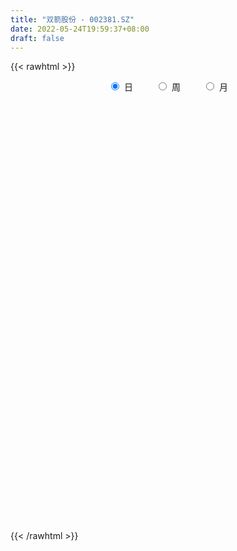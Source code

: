 ```yaml
---
title: "双箭股份 - 002381.SZ"
date: 2022-05-24T19:59:37+08:00
draft: false
---
```

{{< rawhtml >}}
    <div style="text-align: center">
        <label style="padding: 1rem;"><input style="margin-right: .5rem" type="radio" name="period" value="D" checked onclick="period_change(this)">日</label>
        <label style="padding: 1rem;"><input style="margin-right: .5rem" type="radio" name="period" value="W" onclick="period_change(this)">周</label>
        <label style="padding: 1rem;"><input style="margin-right: .5rem" type="radio" name="period" value="M" onclick="period_change(this)">月</label>
    </div>
    <div id="chart" style="height: 700px;"></div> 
    <script type="text/javascript">
        const D_v = [85373.82,71491.89,55556.12,35058.81,40162.1,39061.01,31625.55,28664.55,41844.28,44048.21,47473.0,43710.07,89266.21,67575.19,27615.99,34279.99,44267.42,20971.68,23414.0,23019.6,31886.05,42459.2,37708.34,27559.34,20913.07,22772.0,25005.56,31308.58,20727.5,24335.0,24315.0,22249.0,16603.0,16391.0,69644.15,20574.42,25969.16,22188.19,22339.64,23907.19,31628.44,60756.21,52707.0,32368.0,35996.0,53349.68,43835.69,27530.0,30982.0,32385.72,34668.95,50569.0,28827.81,39474.58,21720.0,22289.42,23623.82,19681.66,14777.14,25647.5,20907.03,27427.16,18754.03,19643.03,40893.58,31068.0,30508.08,31251.28,24204.39,17619.88,23666.62,22079.1,26035.41,24836.0,52180.15,70776.5,192412.45,66660.61,44478.98,49979.45,47181.0,53121.36,42991.88,54453.42,36231.98,37118.5,51754.52,33190.0,33519.12,43964.0,39091.25,24942.3,27780.0,31035.0,42752.12,20693.31,19513.0,11973.0,20388.0,13105.01,17346.55,8386.0,7991.0,12807.5,13593.5,11695.0,9070.0,11400.0,14550.5,12547.0,6761.0,15416.0,24755.0,7275.0,12599.0,14818.0,9667.5,10869.0,14893.5,19396.25,14781.0,14790.0,15346.0,13891.0,17753.01,16476.15,80534.56,47894.62,26141.85,26866.0,24693.5,14935.25,33267.0,24372.29,17485.75,22489.46,29830.77,18541.0,16529.01,25299.0,16063.0,19022.04,32023.0,26707.0,29937.07,19569.0,26992.0,36502.01,54436.08,57661.02,26424.08,21890.51,35706.02,24751.0,15713.29,17907.0,24871.57,18311.0,29355.15,43228.07,30866.0,18357.0,35298.95,19924.57,31931.98,61602.7,27231.0,65688.06,34304.38,25109.39,21412.0,17294.0,15906.0,12968.0,25305.0,17399.0,20577.0,18275.0,20352.5,20480.0,96484.07,100921.78,62647.0,28898.0,14920.22,17492.0,58814.66,59354.0,126196.82,137309.85,293644.88,422704.11,204244.03,130777.47,129149.0,135785.48,164443.52,108098.51,90750.22,99368.73,111738.05,70888.0,61344.0,52842.0,62870.05,45983.37,50108.0,32957.1,31007.0,33997.95,31442.19,33491.0,19090.5,38746.08,27480.5,19147.0,18356.0,22064.0,31307.02,33630.0,19369.5,27013.0,25184.05,18416.0,13891.65,24867.0,14570.5,14454.0,19737.0,39133.0,33380.0,43006.88,35956.2,24474.19,31601.2,42281.0,34996.62,19140.16,21225.05,21804.05,29674.0,19324.0,15733.0,24436.0,16843.0,21239.03,22464.0,30743.0,22405.0,32517.0]
const D_histogram = [0.0,-0.0019145299,-0.0119442667,-0.0182111628,-0.0243022619,-0.0330993628,-0.0366741681,-0.0354284013,-0.0273166902,-0.0152645073,-0.0115503435,-0.0145070191,0.0021557465,0.0034337757,0.0007377173,-0.0017568652,-0.0071812753,-0.0090359074,-0.009173431,-0.0075684101,-0.0055762607,-0.0040713657,-0.0093232483,-0.0191517628,-0.0261845308,-0.0303984532,-0.0280881563,-0.0134493999,-0.0058600239,-0.0049880842,0.0024881597,0.0092390289,0.0106930616,0.0100028986,0.0041531162,0.0023865169,0.0000754632,-0.0005413368,0.0018518859,-0.0003797113,0.0016277364,0.0170321946,0.0253092297,0.0330945899,0.0317919307,0.0394669671,0.0465331681,0.0469976926,0.0400020627,0.0375405752,0.0226482335,-0.0005828186,-0.0182486249,-0.0352876397,-0.0426638564,-0.0434997054,-0.0356259811,-0.0270920561,-0.019168121,-0.0183799799,-0.0118530139,0.0011466805,0.0104993338,0.0138609975,0.0279378717,0.0338893371,0.0375496106,0.0254564626,0.0193815369,0.0103330565,-0.0007665818,-0.0010810581,-0.0016365975,0.0008805051,0.0109331123,0.026433288,-0.0155135014,-0.0420930561,-0.0556369132,-0.0569825651,-0.0517585556,-0.0374672794,-0.0207092995,-0.0006838113,0.0133215342,0.0151309053,0.0244829787,0.0220622031,0.0155299337,0.0054513429,-0.0056959251,-0.0092575593,-0.0097713884,-0.0159838253,-0.0356167688,-0.0453202875,-0.055846386,-0.0547218016,-0.0430381421,-0.0335469393,-0.0284037167,-0.0223615425,-0.0141071671,-0.0055049585,-0.0015903663,0.0023754173,0.0036072732,0.0043291118,0.009150811,0.0105250157,0.0134714307,0.007645467,0.0087344836,0.0057843837,0.0055495225,-0.0019182895,-0.0013983715,0.0066567397,0.0138919166,0.0253076452,0.0342203136,0.0397425472,0.044674186,0.049513482,0.053928364,0.0558083526,0.0750190677,0.0688145903,0.0679085981,0.0676636036,0.061309767,0.0532348979,0.0507650502,0.0422494413,0.0322091038,0.0312386653,0.0327418536,0.0260693885,0.0171156532,0.0065242449,-0.0058296295,-0.0135218729,-0.0076474109,-0.0024945927,0.0006651262,-0.0007824276,-0.0018491811,-0.0013407675,0.0058749242,0.0035012498,0.002891718,0.0034132785,0.0058850184,-0.0039656023,-0.0082506829,-0.0107184847,-0.0087025724,-0.0077912572,-0.0018587072,0.0088288277,0.0078764281,0.0060420838,-0.0026444245,-0.0055916986,-0.0022217797,-0.0091038455,-0.0137338417,-0.0179546232,-0.0197422045,-0.0249714116,-0.0275594882,-0.0327609068,-0.044358395,-0.0477685749,-0.0751155925,-0.0782085551,-0.079160864,-0.0727975176,-0.0524438675,-0.0280978677,0.0051963624,0.0283021017,0.0124754899,-0.0052539367,-0.0117474506,-0.01019316,0.0078342719,0.0218221566,0.0465350122,0.0344488622,0.0751577119,0.0975125185,0.0935675305,0.0775991206,0.0643275388,0.0564862625,0.0523309055,0.0320772469,0.0116565773,-0.0282465065,-0.0826718614,-0.1125255229,-0.1219657931,-0.1382601383,-0.1621484221,-0.1598184817,-0.1427278769,-0.1156798324,-0.0912030228,-0.067498528,-0.0523868343,-0.0458864282,-0.0360851148,-0.031028179,-0.0272247706,-0.0154099061,-0.0042632618,0.0052517699,0.0221678477,0.0242783415,0.0271538376,0.0251907819,0.0304513334,0.030321681,0.0344093602,0.0306368462,0.0284474155,0.0285765202,0.0249815253,0.0000385555,-0.0210230317,-0.0665796166,-0.1006985794,-0.1026562184,-0.1058171715,-0.0876274517,-0.064467478,-0.0456411613,-0.0182886221,0.0021668036,0.0159456531,0.0279719837,0.0394820287,0.0499751129,0.0540614044,0.0569854986,0.0588979826,0.0624946195,0.0693685779,0.0618238327]
const D_fast = [0.0,-0.0023931624,-0.0154089658,-0.0262286527,-0.0383953173,-0.0554672589,-0.0682106061,-0.0758219397,-0.0745394012,-0.066303345,-0.0654767672,-0.0720601975,-0.0548584953,-0.0527220221,-0.0552336512,-0.05816745,-0.065387179,-0.0695007879,-0.0719316692,-0.0722187509,-0.0716206667,-0.0711336131,-0.0787163077,-0.0933327629,-0.1069116636,-0.1187251993,-0.1234369415,-0.1121605351,-0.106036165,-0.1064112464,-0.0983129626,-0.0892523361,-0.0851250381,-0.0833144765,-0.0881259797,-0.0892959498,-0.0915881377,-0.092340272,-0.0894840778,-0.0918106028,-0.089396221,-0.0697337141,-0.0551293716,-0.039070364,-0.0324250404,-0.0148832623,0.0038162307,0.0160301784,0.0190350642,0.0259587205,0.0167284372,-0.0066483196,-0.0288762821,-0.0547372068,-0.0727793876,-0.084490163,-0.0855229339,-0.083762023,-0.0806301182,-0.084436972,-0.0808732595,-0.0675868949,-0.0556094082,-0.0487824951,-0.0277211531,-0.0132973534,-0.0002496772,-0.0059787096,-0.0072082511,-0.0136734673,-0.0249647511,-0.0255494919,-0.0265141806,-0.0237769518,-0.0109910666,0.0111174312,-0.0347077336,-0.0718105523,-0.0992636377,-0.1148549309,-0.1225705602,-0.1176461039,-0.1060654489,-0.0862109135,-0.0688751845,-0.063283087,-0.0478102689,-0.0447154938,-0.0473652798,-0.0560810349,-0.0686522841,-0.0745283081,-0.0774849844,-0.0876933776,-0.1162305133,-0.1372641038,-0.1617517989,-0.1743076649,-0.1733835409,-0.1722790729,-0.1742367795,-0.1737849909,-0.1690574073,-0.1618314383,-0.1583144377,-0.1537547997,-0.1516211255,-0.149817009,-0.1427076071,-0.1387021485,-0.1323878758,-0.1363024727,-0.1330298353,-0.1345338392,-0.1333813198,-0.1413287042,-0.141158379,-0.1314390829,-0.1207309269,-0.102988287,-0.0855205402,-0.0700626698,-0.0539624844,-0.036744818,-0.018847845,-0.0030157682,0.0349497139,0.045948884,0.0620200413,0.0786909477,0.0876645529,0.0928984083,0.1031198231,0.1051665746,0.1031785129,0.1100177408,0.1197063924,0.1195512746,0.1148764526,0.1059161054,0.0921048236,0.081032112,0.0849947213,0.0895238913,0.0928498918,0.0912067311,0.0896776823,0.0898509041,0.0985353268,0.0970369648,0.0971503625,0.0985252426,0.1024682371,0.0916262158,0.0852784645,0.0801310415,0.0799713108,0.0789348116,0.0844026848,0.0972974267,0.0983141341,0.0979903107,0.0886426963,0.0842974976,0.0871119715,0.0779539443,0.0698904877,0.0611810504,0.054457918,0.0429858579,0.0335079094,0.0201162641,-0.0025708228,-0.0179231465,-0.0640490623,-0.0866941636,-0.1074366885,-0.1192727215,-0.1120300382,-0.0947085054,-0.0601151847,-0.0299339199,-0.0426416593,-0.06168457,-0.0711149466,-0.072108946,-0.0521229461,-0.0326795223,0.0036670863,0.0001931519,0.0596914295,0.1064243658,0.1258712604,0.1293026307,0.1321129335,0.1383932229,0.1473205923,0.1350862454,0.1175797201,0.0706150097,-0.0044783105,-0.0624633527,-0.1023950712,-0.153254451,-0.2176798403,-0.2553045203,-0.2738958848,-0.2757677984,-0.2740917445,-0.2672618817,-0.2652468966,-0.2702180975,-0.2694380629,-0.2721381718,-0.275140956,-0.2671785681,-0.2570977392,-0.2462697651,-0.2238117254,-0.2156316461,-0.2059676906,-0.2016330509,-0.188759666,-0.1813088981,-0.1686188788,-0.1647321814,-0.1598097582,-0.1525365235,-0.149886137,-0.174819468,-0.2011368131,-0.2633383022,-0.3226319098,-0.3502536035,-0.3798688494,-0.3835859926,-0.3765428883,-0.369126862,-0.3463464783,-0.3253493517,-0.3075840889,-0.2885647624,-0.2671842102,-0.2441973477,-0.2265957051,-0.2094252364,-0.1927882567,-0.1735679649,-0.149351862,-0.1414406491]
const D_slow = [0.0,-0.0004786325,-0.0034646992,-0.0080174899,-0.0140930553,-0.022367896,-0.0315364381,-0.0403935384,-0.0472227109,-0.0510388378,-0.0539264236,-0.0575531784,-0.0570142418,-0.0561557979,-0.0559713685,-0.0564105848,-0.0582059036,-0.0604648805,-0.0627582382,-0.0646503408,-0.066044406,-0.0670622474,-0.0693930595,-0.0741810001,-0.0807271328,-0.0883267461,-0.0953487852,-0.0987111352,-0.1001761412,-0.1014231622,-0.1008011223,-0.0984913651,-0.0958180997,-0.093317375,-0.092279096,-0.0916824667,-0.0916636009,-0.0917989351,-0.0913359637,-0.0914308915,-0.0910239574,-0.0867659087,-0.0804386013,-0.0721649538,-0.0642169712,-0.0543502294,-0.0427169374,-0.0309675142,-0.0209669985,-0.0115818547,-0.0059197963,-0.006065501,-0.0106276572,-0.0194495671,-0.0301155312,-0.0409904576,-0.0498969529,-0.0566699669,-0.0614619972,-0.0660569921,-0.0690202456,-0.0687335755,-0.066108742,-0.0626434926,-0.0556590247,-0.0471866905,-0.0377992878,-0.0314351722,-0.0265897879,-0.0240065238,-0.0241981693,-0.0244684338,-0.0248775832,-0.0246574569,-0.0219241788,-0.0153158568,-0.0191942322,-0.0297174962,-0.0436267245,-0.0578723658,-0.0708120047,-0.0801788245,-0.0853561494,-0.0855271022,-0.0821967187,-0.0784139924,-0.0722932477,-0.0667776969,-0.0628952135,-0.0615323778,-0.062956359,-0.0652707489,-0.067713596,-0.0717095523,-0.0806137445,-0.0919438164,-0.1059054129,-0.1195858633,-0.1303453988,-0.1387321336,-0.1458330628,-0.1514234484,-0.1549502402,-0.1563264798,-0.1567240714,-0.156130217,-0.1552283987,-0.1541461208,-0.151858418,-0.1492271641,-0.1458593065,-0.1439479397,-0.1417643188,-0.1403182229,-0.1389308423,-0.1394104147,-0.1397600075,-0.1380958226,-0.1346228435,-0.1282959322,-0.1197408538,-0.109805217,-0.0986366705,-0.0862583,-0.072776209,-0.0588241208,-0.0400693539,-0.0228657063,-0.0058885568,0.0110273441,0.0263547859,0.0396635103,0.0523547729,0.0629171332,0.0709694092,0.0787790755,0.0869645389,0.093481886,0.0977607993,0.0993918605,0.0979344532,0.0945539849,0.0926421322,0.092018484,0.0921847656,0.0919891587,0.0915268634,0.0911916715,0.0926604026,0.093535715,0.0942586445,0.0951119642,0.0965832187,0.0955918182,0.0935291474,0.0908495262,0.0886738831,0.0867260688,0.086261392,0.088468599,0.090437706,0.0919482269,0.0912871208,0.0898891962,0.0893337512,0.0870577898,0.0836243294,0.0791356736,0.0742001225,0.0679572696,0.0610673975,0.0528771708,0.0417875721,0.0298454284,0.0110665302,-0.0084856085,-0.0282758245,-0.0464752039,-0.0595861708,-0.0666106377,-0.0653115471,-0.0582360217,-0.0551171492,-0.0564306334,-0.059367496,-0.061915786,-0.059957218,-0.0545016789,-0.0428679259,-0.0342557103,-0.0154662823,0.0089118473,0.0323037299,0.0517035101,0.0677853947,0.0819069604,0.0949896868,0.1030089985,0.1059231428,0.0988615162,0.0781935508,0.0500621701,0.0195707218,-0.0149943127,-0.0555314182,-0.0954860387,-0.1311680079,-0.160087966,-0.1828887217,-0.1997633537,-0.2128600623,-0.2243316693,-0.233352948,-0.2411099928,-0.2479161854,-0.251768662,-0.2528344774,-0.2515215349,-0.245979573,-0.2399099876,-0.2331215282,-0.2268238328,-0.2192109994,-0.2116305791,-0.2030282391,-0.1953690275,-0.1882571737,-0.1811130436,-0.1748676623,-0.1748580234,-0.1801137814,-0.1967586855,-0.2219333304,-0.247597385,-0.2740516779,-0.2959585408,-0.3120754103,-0.3234857006,-0.3280578562,-0.3275161553,-0.323529742,-0.3165367461,-0.3066662389,-0.2941724607,-0.2806571096,-0.2664107349,-0.2516862393,-0.2360625844,-0.2187204399,-0.2032644817]
const D_data = [['2021-05-13', 8.8, 8.76, 8.71, 8.9],['2021-05-14', 8.76, 8.73, 8.65, 8.8],['2021-05-17', 8.7, 8.59, 8.56, 8.72],['2021-05-18', 8.56, 8.58, 8.54, 8.68],['2021-05-19', 8.59, 8.53, 8.52, 8.64],['2021-05-20', 8.54, 8.43, 8.38, 8.56],['2021-05-21', 8.46, 8.43, 8.4, 8.48],['2021-05-24', 8.41, 8.45, 8.39, 8.45],['2021-05-25', 8.42, 8.53, 8.42, 8.55],['2021-05-26', 8.54, 8.61, 8.48, 8.64],['2021-05-27', 8.62, 8.53, 8.52, 8.64],['2021-05-28', 8.53, 8.43, 8.42, 8.56],['2021-05-31', 8.43, 8.7, 8.38, 8.72],['2021-06-01', 8.68, 8.55, 8.5, 8.68],['2021-06-02', 8.55, 8.49, 8.48, 8.55],['2021-06-03', 8.51, 8.47, 8.45, 8.53],['2021-06-04', 8.46, 8.4, 8.35, 8.47],['2021-06-07', 8.4, 8.41, 8.35, 8.42],['2021-06-08', 8.42, 8.41, 8.38, 8.44],['2021-06-09', 8.43, 8.42, 8.36, 8.45],['2021-06-10', 8.41, 8.42, 8.36, 8.45],['2021-06-11', 8.41, 8.41, 8.4, 8.52],['2021-06-15', 8.38, 8.3, 8.25, 8.41],['2021-06-16', 8.3, 8.18, 8.16, 8.3],['2021-06-17', 8.18, 8.14, 8.12, 8.22],['2021-06-18', 8.13, 8.11, 8.07, 8.18],['2021-06-21', 8.11, 8.15, 8.06, 8.16],['2021-06-22', 8.17, 8.32, 8.14, 8.32],['2021-06-23', 8.33, 8.27, 8.22, 8.33],['2021-06-24', 8.27, 8.19, 8.18, 8.29],['2021-06-25', 8.19, 8.28, 8.16, 8.32],['2021-06-28', 8.26, 8.3, 8.23, 8.32],['2021-06-29', 8.31, 8.25, 8.24, 8.31],['2021-06-30', 8.28, 8.22, 8.18, 8.28],['2021-07-01', 8.22, 8.13, 8.08, 8.24],['2021-07-02', 8.11, 8.15, 8.08, 8.16],['2021-07-05', 8.15, 8.12, 8.1, 8.2],['2021-07-06', 8.1, 8.12, 8.08, 8.15],['2021-07-07', 8.12, 8.15, 8.09, 8.18],['2021-07-08', 8.16, 8.08, 8.07, 8.16],['2021-07-09', 8.11, 8.12, 8.06, 8.15],['2021-07-12', 8.14, 8.33, 8.14, 8.35],['2021-07-13', 8.34, 8.31, 8.23, 8.36],['2021-07-14', 8.33, 8.36, 8.29, 8.39],['2021-07-15', 8.35, 8.28, 8.2, 8.38],['2021-07-16', 8.28, 8.43, 8.26, 8.48],['2021-07-19', 8.4, 8.49, 8.32, 8.52],['2021-07-20', 8.4, 8.46, 8.38, 8.51],['2021-07-21', 8.43, 8.38, 8.38, 8.53],['2021-07-22', 8.38, 8.44, 8.32, 8.49],['2021-07-23', 8.41, 8.26, 8.25, 8.44],['2021-07-26', 8.26, 8.06, 8.03, 8.29],['2021-07-27', 8.07, 8.01, 8.0, 8.13],['2021-07-28', 7.95, 7.9, 7.78, 8.06],['2021-07-29', 7.93, 7.92, 7.89, 7.99],['2021-07-30', 7.88, 7.94, 7.8, 7.98],['2021-08-02', 7.9, 8.03, 7.83, 8.05],['2021-08-03', 8.05, 8.05, 8.01, 8.1],['2021-08-04', 8.05, 8.06, 8.01, 8.08],['2021-08-05', 8.04, 7.97, 7.96, 8.05],['2021-08-06', 7.95, 8.04, 7.9, 8.05],['2021-08-09', 8.02, 8.16, 8.02, 8.18],['2021-08-10', 8.17, 8.17, 8.1, 8.22],['2021-08-11', 8.17, 8.13, 8.12, 8.21],['2021-08-12', 8.12, 8.32, 8.11, 8.38],['2021-08-13', 8.34, 8.29, 8.22, 8.37],['2021-08-16', 8.3, 8.31, 8.27, 8.36],['2021-08-17', 8.32, 8.11, 8.1, 8.32],['2021-08-18', 8.11, 8.15, 8.08, 8.15],['2021-08-19', 8.13, 8.08, 8.05, 8.16],['2021-08-20', 8.07, 8.0, 7.94, 8.07],['2021-08-23', 7.95, 8.1, 7.94, 8.11],['2021-08-24', 8.11, 8.09, 8.05, 8.14],['2021-08-25', 8.11, 8.13, 8.03, 8.13],['2021-08-26', 8.15, 8.26, 8.14, 8.28],['2021-08-27', 8.28, 8.41, 8.17, 8.43],['2021-08-30', 7.61, 7.62, 7.6, 7.88],['2021-08-31', 7.58, 7.6, 7.56, 7.72],['2021-09-01', 7.64, 7.61, 7.53, 7.64],['2021-09-02', 7.59, 7.67, 7.53, 7.7],['2021-09-03', 7.64, 7.71, 7.6, 7.71],['2021-09-06', 7.7, 7.83, 7.68, 7.88],['2021-09-07', 7.84, 7.91, 7.78, 7.94],['2021-09-08', 7.91, 8.03, 7.87, 8.05],['2021-09-09', 8.04, 8.04, 8.01, 8.13],['2021-09-10', 8.08, 7.93, 7.89, 8.1],['2021-09-13', 7.9, 8.06, 7.84, 8.09],['2021-09-14', 8.06, 7.94, 7.91, 8.07],['2021-09-15', 7.93, 7.87, 7.84, 7.93],['2021-09-16', 7.89, 7.78, 7.76, 7.97],['2021-09-17', 7.77, 7.7, 7.61, 7.82],['2021-09-22', 7.63, 7.74, 7.6, 7.78],['2021-09-23', 7.76, 7.75, 7.73, 7.84],['2021-09-24', 7.75, 7.64, 7.63, 7.75],['2021-09-27', 7.64, 7.37, 7.31, 7.64],['2021-09-28', 7.37, 7.37, 7.26, 7.38],['2021-09-29', 7.34, 7.25, 7.22, 7.35],['2021-09-30', 7.27, 7.31, 7.26, 7.32],['2021-10-08', 7.31, 7.42, 7.25, 7.44],['2021-10-11', 7.41, 7.4, 7.37, 7.44],['2021-10-12', 7.4, 7.34, 7.29, 7.4],['2021-10-13', 7.36, 7.34, 7.28, 7.36],['2021-10-14', 7.34, 7.37, 7.32, 7.38],['2021-10-15', 7.4, 7.39, 7.37, 7.46],['2021-10-18', 7.4, 7.34, 7.26, 7.42],['2021-10-19', 7.31, 7.34, 7.29, 7.38],['2021-10-20', 7.38, 7.3, 7.29, 7.38],['2021-10-21', 7.3, 7.28, 7.23, 7.34],['2021-10-22', 7.28, 7.33, 7.24, 7.36],['2021-10-25', 7.29, 7.29, 7.23, 7.33],['2021-10-26', 7.3, 7.31, 7.27, 7.31],['2021-10-27', 7.29, 7.18, 7.15, 7.29],['2021-10-28', 7.18, 7.24, 6.96, 7.26],['2021-10-29', 7.18, 7.17, 7.1, 7.23],['2021-11-01', 7.1, 7.18, 7.03, 7.19],['2021-11-02', 7.18, 7.05, 7.01, 7.18],['2021-11-03', 7.08, 7.11, 7.02, 7.12],['2021-11-04', 7.12, 7.21, 7.08, 7.22],['2021-11-05', 7.21, 7.23, 7.12, 7.28],['2021-11-08', 7.23, 7.33, 7.16, 7.37],['2021-11-09', 7.32, 7.36, 7.31, 7.38],['2021-11-10', 7.36, 7.37, 7.23, 7.41],['2021-11-11', 7.33, 7.41, 7.33, 7.45],['2021-11-12', 7.42, 7.46, 7.37, 7.46],['2021-11-15', 7.46, 7.51, 7.45, 7.53],['2021-11-16', 7.49, 7.53, 7.49, 7.58],['2021-11-17', 7.73, 7.85, 7.69, 7.97],['2021-11-18', 7.67, 7.62, 7.6, 7.9],['2021-11-19', 7.65, 7.72, 7.58, 7.77],['2021-11-22', 7.72, 7.78, 7.58, 7.83],['2021-11-23', 7.84, 7.74, 7.7, 7.84],['2021-11-24', 7.79, 7.73, 7.69, 7.82],['2021-11-25', 7.82, 7.82, 7.8, 7.94],['2021-11-26', 7.82, 7.76, 7.74, 7.85],['2021-11-29', 7.68, 7.73, 7.63, 7.77],['2021-11-30', 7.73, 7.85, 7.72, 7.86],['2021-12-01', 7.85, 7.92, 7.83, 7.94],['2021-12-02', 7.92, 7.84, 7.83, 7.95],['2021-12-03', 7.84, 7.8, 7.75, 7.9],['2021-12-06', 7.8, 7.75, 7.7, 7.84],['2021-12-07', 7.76, 7.68, 7.65, 7.8],['2021-12-08', 7.68, 7.69, 7.6, 7.75],['2021-12-09', 7.69, 7.86, 7.65, 7.93],['2021-12-10', 7.83, 7.89, 7.82, 7.91],['2021-12-13', 7.85, 7.9, 7.84, 7.95],['2021-12-14', 7.9, 7.86, 7.84, 7.91],['2021-12-15', 7.87, 7.87, 7.84, 7.93],['2021-12-16', 7.88, 7.9, 7.77, 7.9],['2021-12-17', 7.9, 8.02, 7.85, 8.12],['2021-12-20', 8.03, 7.93, 7.91, 8.14],['2021-12-21', 7.98, 7.96, 7.87, 7.98],['2021-12-22', 7.97, 7.99, 7.95, 8.03],['2021-12-23', 7.99, 8.04, 7.96, 8.1],['2021-12-24', 8.02, 7.88, 7.87, 8.02],['2021-12-27', 7.88, 7.92, 7.83, 7.92],['2021-12-28', 7.92, 7.93, 7.86, 7.94],['2021-12-29', 7.92, 7.99, 7.86, 8.03],['2021-12-30', 7.99, 7.99, 7.95, 8.02],['2021-12-31', 7.99, 8.08, 7.96, 8.1],['2022-01-04', 8.08, 8.2, 8.03, 8.21],['2022-01-05', 8.2, 8.1, 8.05, 8.35],['2022-01-06', 8.09, 8.1, 8.06, 8.13],['2022-01-07', 8.1, 8.0, 7.96, 8.13],['2022-01-10', 7.99, 8.05, 7.92, 8.06],['2022-01-11', 8.05, 8.14, 8.05, 8.19],['2022-01-12', 7.91, 8.01, 7.78, 8.17],['2022-01-13', 8.05, 8.01, 7.98, 8.13],['2022-01-14', 8.39, 7.99, 7.95, 8.39],['2022-01-17', 7.92, 8.0, 7.89, 8.03],['2022-01-18', 8.06, 7.93, 7.91, 8.06],['2022-01-19', 7.9, 7.93, 7.9, 8.03],['2022-01-20', 7.91, 7.86, 7.83, 7.96],['2022-01-21', 7.86, 7.71, 7.69, 7.87],['2022-01-24', 7.71, 7.74, 7.65, 7.79],['2022-01-25', 7.7, 7.31, 7.31, 7.71],['2022-01-26', 7.38, 7.47, 7.31, 7.48],['2022-01-27', 7.49, 7.42, 7.37, 7.51],['2022-01-28', 7.44, 7.46, 7.35, 7.5],['2022-02-07', 7.47, 7.65, 7.46, 7.66],['2022-02-08', 7.63, 7.78, 7.57, 7.8],['2022-02-09', 7.93, 8.03, 7.85, 8.03],['2022-02-10', 8.04, 8.06, 7.96, 8.06],['2022-02-11', 7.75, 7.6, 7.6, 7.75],['2022-02-14', 7.56, 7.48, 7.45, 7.6],['2022-02-15', 7.48, 7.54, 7.48, 7.55],['2022-02-16', 7.58, 7.61, 7.55, 7.61],['2022-02-17', 7.59, 7.86, 7.55, 7.95],['2022-02-18', 7.82, 7.9, 7.64, 7.92],['2022-02-21', 7.94, 8.16, 7.83, 8.19],['2022-02-22', 8.24, 7.76, 7.67, 8.24],['2022-02-23', 7.78, 8.54, 7.75, 8.54],['2022-02-24', 8.47, 8.55, 8.3, 8.85],['2022-02-25', 8.38, 8.35, 8.27, 8.66],['2022-02-28', 8.27, 8.22, 8.13, 8.45],['2022-03-01', 8.2, 8.24, 8.18, 8.32],['2022-03-02', 8.27, 8.31, 8.2, 8.46],['2022-03-03', 8.29, 8.38, 8.09, 8.39],['2022-03-04', 8.31, 8.16, 8.13, 8.38],['2022-03-07', 8.12, 8.08, 7.96, 8.25],['2022-03-08', 8.06, 7.68, 7.55, 8.11],['2022-03-09', 7.62, 7.21, 6.92, 7.73],['2022-03-10', 7.38, 7.22, 7.18, 7.4],['2022-03-11', 7.18, 7.28, 7.12, 7.29],['2022-03-14', 7.28, 7.02, 7.0, 7.28],['2022-03-15', 7.03, 6.69, 6.69, 7.14],['2022-03-16', 6.8, 6.82, 6.62, 6.85],['2022-03-17', 6.9, 6.92, 6.86, 7.03],['2022-03-18', 6.94, 7.04, 6.85, 7.05],['2022-03-21', 7.03, 7.04, 7.0, 7.08],['2022-03-22', 7.04, 7.07, 6.98, 7.12],['2022-03-23', 7.08, 6.99, 6.98, 7.11],['2022-03-24', 6.95, 6.87, 6.85, 6.99],['2022-03-25', 6.93, 6.89, 6.87, 6.98],['2022-03-28', 6.85, 6.81, 6.7, 6.93],['2022-03-29', 6.88, 6.76, 6.7, 6.88],['2022-03-30', 6.79, 6.85, 6.75, 6.86],['2022-03-31', 6.81, 6.86, 6.8, 6.9],['2022-04-01', 6.83, 6.86, 6.79, 6.89],['2022-04-06', 6.88, 7.0, 6.85, 7.0],['2022-04-07', 6.99, 6.85, 6.85, 7.07],['2022-04-08', 6.85, 6.86, 6.76, 6.88],['2022-04-11', 6.85, 6.79, 6.74, 6.96],['2022-04-12', 6.8, 6.88, 6.67, 6.89],['2022-04-13', 6.86, 6.82, 6.77, 6.93],['2022-04-14', 6.88, 6.88, 6.83, 6.89],['2022-04-15', 6.89, 6.78, 6.72, 6.91],['2022-04-18', 6.77, 6.78, 6.67, 6.8],['2022-04-19', 6.78, 6.8, 6.74, 6.82],['2022-04-20', 6.82, 6.74, 6.7, 6.88],['2022-04-21', 6.74, 6.38, 6.34, 6.76],['2022-04-22', 6.31, 6.27, 6.22, 6.39],['2022-04-25', 6.08, 5.72, 5.72, 6.24],['2022-04-26', 5.76, 5.55, 5.51, 5.85],['2022-04-27', 5.52, 5.74, 5.35, 5.75],['2022-04-28', 5.71, 5.59, 5.48, 5.78],['2022-04-29', 5.58, 5.78, 5.58, 5.9],['2022-05-05', 5.75, 5.85, 5.71, 5.89],['2022-05-06', 5.75, 5.82, 5.71, 5.85],['2022-05-09', 5.82, 5.98, 5.79, 6.0],['2022-05-10', 5.97, 5.97, 5.85, 5.98],['2022-05-11', 6.01, 5.94, 5.9, 6.09],['2022-05-12', 5.86, 5.96, 5.86, 6.0],['2022-05-13', 5.98, 6.0, 5.95, 6.07],['2022-05-16', 6.05, 6.04, 6.0, 6.1],['2022-05-17', 6.05, 6.0, 5.91, 6.05],['2022-05-18', 6.01, 6.01, 5.98, 6.08],['2022-05-19', 5.92, 6.02, 5.91, 6.04],['2022-05-20', 6.06, 6.07, 6.0, 6.08],['2022-05-23', 6.08, 6.16, 6.04, 6.2],['2022-05-24', 6.22, 6.0, 5.98, 6.22]]
const W_v = [141793.48,130532.02,162588.46,133353.76,168340.93,271986.17,144480.83,130691.59,274990.58,308837.6,457771.87,255056.38,414589.75,331487.36,222865.61,155319.56,138533.02,488205.08,952444.04,214805.13,152947.55,86754.56,109000.66,114440.96,129658.24,90596.57,77780.67,101887.78,105959.5,98612.13,56499.0,22907.96,88536.19,88844.54,232383.48,101140.67,75350.63,38400.02,87889.93,96346.7,62452.38,33674.94,70473.01,225071.6,116435.39,96169.4,94373.72,90763.8,124528.15,125649.3,55438.42,67181.64,38079.65,79256.61,90871.77,55665.61,49810.96,74254.25,77995.45,62393.82,30099.04,34369.46,38801.47,43461.03,32319.83,65911.5,56949.27,260601.48,218085.14,128637.31,281515.4199999999,203421.62,85423.61,92327.25,88574.53,38657.03,72984.08,81486.03,85652.8,61904.06,76750.57,300769.55,426924.29,947065.0900000001,637477.9400000001,556992.74,491969.02,504397.78,533216.39,1120841.4999999998,402313.49,100093.58,252514.43,302850.73,337821.64,379617.93,153261.01,214952.41,223842.72,348552.42,391814.11,211182.88,227195.6,167455.42,164368.63,218530.26,284328.27,491998.09,227054.61,202128.53,269639.66,237152.16,193360.01,17918.0,184216.71,340725.34,450980.05,415730.34,265006.1800000001,226609.3,292966.33,152039.07,153727.84,175446.39,247563.58,251574.56,413881.11,292325.37,303416.58,371506.22,423394.74,285025.76,438754.3,561219.78,645608.3300000001,457974.6,305936.97,229937.65,132880.73,137698.5,127473.33,130604.65,226335.3,194537.81,147154.0,265503.74,173188.58,471970.66,537550.48,286485.84,210939.2,365788.55,446789.69,420725.71,377238.22,222321.04,345670.85,598211.76,512434.73,288365.29,365426.08,211555.75,161450.7,190715.61,75853.0,33919.89,229024.62,188233.05,289647.3,157270.06,161384.45,218688.35,194511.9,156144.77,160808.0,127005.87,199145.59,157717.8,217874.27,197792.3,149367.81,244924.48,183376.39,123733.81,147133.02,287377.8,474778.73,600746.5699999999,577517.3600000001,587336.46,337900.8,350327.66,398202.54,264815.66,635512.22,142315.22,707366.2600000001,201463.59,205740.11,263004.8,141750.53,108952.75,125691.64,145461.57,126032.62,235176.89,169402.36,162880.81,104637.15,137785.8,127250.25,195907.16,400712.49,223917.14,201518.89,83757.3,94931.43,20388.0,59636.06,60309.0,66754.0,62847.0,78204.25,188800.19,124134.04,104875.99,119114.04,167436.16,166432.63,106158.01,127750.02,206378.31,114025.77,94524.0,300885.35,179478.88,1184099.6899999999,668253.98,434089.0,244760.52,149028.64,125793.58,84306.52,109371.7,121274.5,177319.47,54136.78,107760.1,115725.03,54922.0]
const W_histogram = [0.0,-0.0288328205,-0.0120593458,-0.0202276359,-0.0180467228,0.00107759,0.0126306165,0.0193589047,0.0392971927,0.0807968986,0.1240253791,0.1375174095,0.1368898778,0.132123916,0.1197222275,0.0818456485,0.0514287179,0.0681802523,-0.037325849,-0.1179396053,-0.1856616217,-0.2269136748,-0.2405861247,-0.2179594446,-0.1932326925,-0.177464944,-0.1644160998,-0.1406235655,-0.1448471907,-0.1743883163,-0.1546532672,-0.1302164628,-0.0871924159,-0.0412183267,-0.0045883379,-0.0062104952,0.0198491252,0.0380055399,0.0623655223,0.0564880939,0.0429229272,0.0423386102,0.0365249699,0.05802603,0.0744813745,0.068209138,0.0304555739,-0.0195042321,-0.0452482814,-0.0549232835,-0.0729884022,-0.0575720302,-0.0431876686,-0.0183122654,-0.0016018436,0.0102417799,0.015582806,0.0322573005,0.0483486227,0.047957617,0.0416397629,0.0413904845,0.0465483885,0.009797677,-0.0086414689,-0.0039530424,0.0110697469,0.0250180195,0.0678307471,0.0746694615,0.079210709,0.1021107878,0.1131824131,0.1131938571,0.0897281344,0.0755983949,0.0662038827,0.0657348575,0.0578182235,0.0370928646,0.037982528,0.0455477159,0.0781372278,0.1862941314,0.2357632397,0.3127088234,0.3645028936,0.3656457212,0.4065172725,0.363385715,0.2387092806,0.1461459118,0.0433405022,-0.0537335735,-0.1477285516,-0.1899018433,-0.242146357,-0.2659505651,-0.253482337,-0.2366644038,-0.2048711526,-0.1872084112,-0.1594499998,-0.132741581,-0.1272468374,-0.1636495136,-0.143940234,-0.1172205507,-0.0975469554,-0.0739344882,-0.0357696847,-0.0260067692,-0.0359467813,-0.0400322932,-0.0319295734,-0.0089132793,0.0293097873,0.0515215083,0.060067335,0.0459716979,0.0382683692,0.0125903239,0.0080554299,0.0005717352,0.0098124465,0.0313774034,0.0518387619,0.0557523378,0.0483747347,0.061178638,0.0306764349,0.0003741064,0.0151998576,-0.0052718732,0.0324091349,0.0100462246,-0.0241680289,-0.0592648431,-0.0794488656,-0.0872853118,-0.0809079526,-0.0821982285,-0.0540118664,-0.0204406586,0.0001334788,0.019102299,0.04013688,0.1128942007,0.1635511015,0.1765868621,0.1630420577,0.1761694653,0.2018998553,0.1513638551,0.1243613178,0.1326225966,0.1065383881,0.136958315,0.1687932176,0.180080023,0.1344916072,0.0601819518,0.0128038047,-0.0418772294,-0.0866737117,-0.0948661039,-0.0697889441,-0.0601334571,-0.1077445292,-0.1212949848,-0.1324914234,-0.098329539,-0.0930110848,-0.0943380019,-0.1286144803,-0.1499591202,-0.1871753466,-0.2119743371,-0.2138885618,-0.1917835811,-0.1723018473,-0.1320865998,-0.1351769883,-0.0965151126,-0.0359091578,0.0032554157,0.0432705408,0.0785975366,0.1156176287,0.163607343,0.1707648643,0.1982030901,0.1922498889,0.1470725997,0.0484621043,-0.0186301059,-0.0521203119,-0.0908951989,-0.1115973102,-0.1215466941,-0.1214051774,-0.1344530673,-0.1247830818,-0.1202417822,-0.1124972842,-0.0811966531,-0.06721974,-0.0742531327,-0.0671140194,-0.0417404819,-0.0406344869,-0.0100319165,-0.0333604436,-0.0304807318,-0.0399736399,-0.0457837216,-0.0661073239,-0.0662318788,-0.0624730499,-0.0582493765,-0.0602047637,-0.051753457,-0.026255508,0.0105646729,0.0384872696,0.0592815641,0.077573674,0.0957144609,0.0953605097,0.1049136294,0.1020674537,0.0958334451,0.0703536125,0.035900745,0.0224368931,0.032994035,0.067551097,0.0743420384,0.0191700922,-0.0311471746,-0.0699693276,-0.0917338507,-0.0995424396,-0.103072916,-0.1309435523,-0.1710343044,-0.1824695813,-0.1659943473,-0.1395306132,-0.1168100077]
const W_fast = [0.0,-0.0360410256,-0.0222823873,-0.0355075865,-0.0378383541,-0.0184446438,-0.0037339631,0.0078340513,0.0375966374,0.099295568,0.1735303932,0.221401776,0.2549967138,0.283261731,0.3007905994,0.2833754324,0.2658156814,0.2996122789,0.1847747153,0.0746760577,-0.0394613642,-0.1374418359,-0.211260817,-0.243123998,-0.2667054191,-0.2953039066,-0.3233590873,-0.3347224445,-0.3751578673,-0.448296072,-0.4672243397,-0.475341651,-0.4541157081,-0.4184462005,-0.3829632963,-0.3861380773,-0.3551161756,-0.3274583759,-0.2875070129,-0.2792624178,-0.2820968528,-0.2720965172,-0.2687789151,-0.2327713474,-0.1976956594,-0.1869156114,-0.2170552819,-0.2718911459,-0.3089472656,-0.3323530886,-0.3686653078,-0.3676419434,-0.3640544989,-0.3437571621,-0.3274472012,-0.3130431327,-0.3038064051,-0.2790675854,-0.2508891075,-0.2392907091,-0.2351986224,-0.2251002797,-0.2083052786,-0.2426065708,-0.2632060839,-0.259505918,-0.2417156921,-0.2215129146,-0.1617425001,-0.1362364204,-0.1118924957,-0.0634647199,-0.0240974914,0.0042124169,0.0031787278,0.007948587,0.0151050455,0.0310697347,0.0376076566,0.0261555138,0.0365408092,0.0554929261,0.1076167449,0.2623471814,0.3707570997,0.5258798892,0.6687996828,0.7613539407,0.9038548101,0.9515696814,0.8865705671,0.8305436763,0.7385733923,0.6280659231,0.4971388071,0.4074900546,0.2947089516,0.2044171022,0.1535147461,0.1111665783,0.0917420414,0.06260268,0.0504985915,0.0440216151,0.0177046493,-0.0596104053,-0.0758861842,-0.0784716385,-0.0831847821,-0.0780559369,-0.0488335547,-0.0455723315,-0.0644990389,-0.078592624,-0.0784722976,-0.0576843233,-0.0121338099,0.0229582882,0.0465209487,0.043918236,0.0457819997,0.0232515353,0.0207304988,0.0133897379,0.0250835608,0.0544928686,0.0879139175,0.1057655779,0.1104816585,0.1385802212,0.1157471268,0.085538325,0.1041640406,0.0823743415,0.1281576332,0.1083062791,0.0680500184,0.0181369934,-0.0219092455,-0.0515670196,-0.0654166486,-0.0872564817,-0.0725730861,-0.044112043,-0.0235045358,0.0002398591,0.0313086601,0.1322895309,0.2238342071,0.2810166833,0.3082323932,0.3654021672,0.441607521,0.4289124846,0.4330002767,0.4744172047,0.4749675933,0.5396270989,0.6136603059,0.669967117,0.658001603,0.5987374356,0.5545602397,0.4894098982,0.422944988,0.3910360699,0.3986659936,0.3932881163,0.3187409119,0.2748667101,0.2305474156,0.2401269152,0.2221925983,0.1972811807,0.1308510822,0.0720166623,-0.0119934008,-0.0897859755,-0.1451723406,-0.1710132553,-0.1946069832,-0.1874133857,-0.2242980214,-0.2097649237,-0.1581362583,-0.118157831,-0.0673250707,-0.0123486908,0.0535758085,0.1424673586,0.192316096,0.2693050943,0.3114143654,0.303005226,0.2165102567,0.14476052,0.098240236,0.0367415493,-0.0118598896,-0.0521959469,-0.0824057246,-0.1290668813,-0.1505926663,-0.1761118122,-0.1964916353,-0.1854901674,-0.1883181893,-0.2139148652,-0.2235542568,-0.2086158398,-0.2176684665,-0.1895738753,-0.2212425132,-0.2259829843,-0.2454693024,-0.2627253145,-0.2995757477,-0.3162582724,-0.328117706,-0.3384563767,-0.3554629548,-0.3599500123,-0.3410159404,-0.3015545913,-0.2640101771,-0.2283954916,-0.1907099632,-0.148640561,-0.1251543848,-0.0893728578,-0.0667021701,-0.0489778175,-0.0568692469,-0.0823469282,-0.0902015568,-0.0713959061,-0.0199510698,0.0054253811,-0.0449540421,-0.1030581025,-0.1593725874,-0.2040705731,-0.236764772,-0.2660634773,-0.3266700018,-0.40951933,-0.4665720022,-0.491595355,-0.5000142741,-0.5064961706]
const W_slow = [0.0,-0.0072082051,-0.0102230416,-0.0152799506,-0.0197916313,-0.0195222338,-0.0163645796,-0.0115248535,-0.0017005553,0.0184986694,0.0495050141,0.0838843665,0.118106836,0.151137815,0.1810683719,0.201529784,0.2143869634,0.2314320265,0.2221005643,0.192615663,0.1462002575,0.0894718388,0.0293253077,-0.0251645535,-0.0734727266,-0.1178389626,-0.1589429875,-0.1940988789,-0.2303106766,-0.2739077557,-0.3125710725,-0.3451251882,-0.3669232922,-0.3772278738,-0.3783749583,-0.3799275821,-0.3749653008,-0.3654639158,-0.3498725353,-0.3357505118,-0.32501978,-0.3144351274,-0.3053038849,-0.2907973774,-0.2721770338,-0.2551247493,-0.2475108558,-0.2523869139,-0.2636989842,-0.2774298051,-0.2956769056,-0.3100699132,-0.3208668303,-0.3254448967,-0.3258453576,-0.3232849126,-0.3193892111,-0.311324886,-0.2992377303,-0.287248326,-0.2768383853,-0.2664907642,-0.2548536671,-0.2524042478,-0.254564615,-0.2555528756,-0.2527854389,-0.246530934,-0.2295732473,-0.2109058819,-0.1911032046,-0.1655755077,-0.1372799044,-0.1089814402,-0.0865494066,-0.0676498078,-0.0510988372,-0.0346651228,-0.0202105669,-0.0109373508,-0.0014417188,0.0099452102,0.0294795171,0.07605305,0.1349938599,0.2131710658,0.3042967892,0.3957082195,0.4973375376,0.5881839664,0.6478612865,0.6843977645,0.69523289,0.6817994966,0.6448673587,0.5973918979,0.5368553087,0.4703676674,0.4069970831,0.3478309822,0.296613194,0.2498110912,0.2099485913,0.176763196,0.1449514867,0.1040391083,0.0680540498,0.0387489121,0.0143621733,-0.0041214488,-0.0130638699,-0.0195655622,-0.0285522576,-0.0385603309,-0.0465427242,-0.048771044,-0.0414435972,-0.0285632201,-0.0135463864,-0.0020534619,0.0075136304,0.0106612114,0.0126750689,0.0128180027,0.0152711143,0.0231154652,0.0360751556,0.0500132401,0.0621069238,0.0774015833,0.085070692,0.0851642186,0.088964183,0.0876462147,0.0957484984,0.0982600545,0.0922180473,0.0774018365,0.0575396201,0.0357182922,0.015491304,-0.0050582531,-0.0185612197,-0.0236713844,-0.0236380147,-0.0188624399,-0.0088282199,0.0193953303,0.0602831056,0.1044298212,0.1451903356,0.1892327019,0.2397076657,0.2775486295,0.308638959,0.3417946081,0.3684292051,0.4026687839,0.4448670883,0.4898870941,0.5235099958,0.5385554838,0.541756435,0.5312871276,0.5096186997,0.4859021737,0.4684549377,0.4534215734,0.4264854411,0.3961616949,0.3630388391,0.3384564543,0.3152036831,0.2916191826,0.2594655625,0.2219757825,0.1751819458,0.1221883616,0.0687162211,0.0207703258,-0.022305136,-0.0553267859,-0.089121033,-0.1132498111,-0.1222271006,-0.1214132467,-0.1105956115,-0.0909462273,-0.0620418202,-0.0211399844,0.0215512317,0.0711020042,0.1191644764,0.1559326263,0.1680481524,0.1633906259,0.1503605479,0.1276367482,0.0997374207,0.0693507472,0.0389994528,0.005386186,-0.0258095845,-0.05587003,-0.0839943511,-0.1042935144,-0.1210984493,-0.1396617325,-0.1564402374,-0.1668753579,-0.1770339796,-0.1795419587,-0.1878820696,-0.1955022526,-0.2054956625,-0.2169415929,-0.2334684239,-0.2500263936,-0.2656446561,-0.2802070002,-0.2952581911,-0.3081965553,-0.3147604324,-0.3121192641,-0.3024974467,-0.2876770557,-0.2682836372,-0.244355022,-0.2205148946,-0.1942864872,-0.1687696238,-0.1448112625,-0.1272228594,-0.1182476732,-0.1126384499,-0.1043899411,-0.0875021669,-0.0689166573,-0.0641241342,-0.0719109279,-0.0894032598,-0.1123367225,-0.1372223324,-0.1629905614,-0.1957264494,-0.2384850255,-0.2841024209,-0.3256010077,-0.360483661,-0.3896861629]
const W_data = [['2017-07-14', 7.7925, 7.6535, 7.3581, 7.9054],['2017-07-21', 7.61, 7.2017, 6.9585, 7.6535],['2017-07-28', 7.2539, 7.723, 7.2278, 7.7751],['2017-08-04', 7.7925, 7.4189, 7.3581, 7.7925],['2017-08-11', 7.3755, 7.5145, 7.3755, 7.749],['2017-08-18', 7.4797, 7.7751, 7.4797, 8.3224],['2017-08-25', 7.8533, 7.7664, 7.6274, 8.0618],['2017-09-01', 7.7925, 7.7664, 7.7056, 7.862],['2017-09-08', 7.7751, 8.027, 7.7664, 8.0965],['2017-09-15', 8.0965, 8.5135, 7.9575, 8.5483],['2017-09-22', 8.5396, 8.8523, 8.4527, 9.0782],['2017-09-29', 8.8349, 8.7481, 8.6873, 8.9392],['2017-10-13', 8.8089, 8.7307, 8.6959, 9.1477],['2017-10-20', 8.722, 8.7915, 8.1834, 9.1824],['2017-10-27', 8.7915, 8.7741, 8.6873, 9.0347],['2017-11-03', 8.7307, 8.4266, 8.3398, 8.8176],['2017-11-10', 8.4266, 8.418, 8.3485, 8.6612],['2017-11-17', 8.418, 9.0521, 8.3832, 9.3475],['2017-11-24', 8.9739, 7.3234, 7.2365, 9.7384],['2017-12-01', 7.3581, 7.0975, 6.9324, 7.3929],['2017-12-08', 7.0975, 6.7587, 6.5849, 7.1409],['2017-12-15', 6.7587, 6.6458, 6.611, 6.8282],['2017-12-22', 6.6544, 6.6631, 6.5415, 6.75],['2017-12-29', 6.611, 6.9585, 6.5154, 6.9585],['2018-01-05', 6.889, 6.9411, 6.8369, 7.2104],['2018-01-12', 6.8803, 6.7761, 6.6631, 6.9498],['2018-01-19', 6.7761, 6.6631, 6.5676, 6.7761],['2018-01-26', 6.6631, 6.75, 6.611, 6.8456],['2018-02-02', 6.75, 6.3069, 6.2027, 6.7761],['2018-02-09', 6.2461, 5.7336, 5.4903, 6.2461],['2018-02-14', 5.916, 6.1506, 5.8031, 6.1506],['2018-02-23', 6.1593, 6.168, 6.1158, 6.2288],['2018-03-02', 6.1766, 6.4459, 6.1593, 6.5589],['2018-03-09', 6.4373, 6.6197, 6.3591, 6.6284],['2018-03-16', 6.6371, 6.6544, 6.5936, 7.3842],['2018-03-23', 6.611, 6.2114, 6.168, 6.9237],['2018-03-30', 6.194, 6.5763, 5.8639, 6.6631],['2018-04-04', 6.7239, 6.5676, 6.5154, 6.7239],['2018-04-13', 6.5763, 6.75, 6.472, 6.7847],['2018-04-20', 6.7326, 6.4199, 6.3938, 7.1757],['2018-04-27', 6.4459, 6.2635, 6.2548, 6.5154],['2018-05-04', 6.3243, 6.3764, 6.2201, 6.4894],['2018-05-11', 6.4199, 6.2809, 6.2809, 6.4199],['2018-05-18', 6.3069, 6.6613, 6.3069, 6.889],['2018-05-25', 6.6613, 6.7141, 6.6173, 6.8461],['2018-06-01', 6.6965, 6.4765, 6.3357, 6.7757],['2018-06-08', 6.4677, 5.9661, 5.8957, 6.5645],['2018-06-15', 5.9661, 5.5437, 5.4293, 6.1421],['2018-06-22', 5.5085, 5.5789, 4.9718, 5.7901],['2018-06-29', 5.5085, 5.6053, 5.2885, 5.9837],['2018-07-06', 5.6053, 5.3325, 5.2357, 5.6053],['2018-07-13', 5.3413, 5.6493, 5.3237, 5.6933],['2018-07-20', 5.6317, 5.6317, 5.5261, 5.7637],['2018-07-27', 5.5877, 5.7989, 5.5877, 5.8517],['2018-08-03', 5.8869, 5.7549, 5.6493, 5.9749],['2018-08-10', 5.7637, 5.7285, 5.4733, 5.8957],['2018-08-17', 5.6933, 5.6581, 5.4821, 5.8869],['2018-08-24', 5.6757, 5.8341, 5.5261, 5.9133],['2018-08-31', 5.8253, 5.9045, 5.7637, 5.9485],['2018-09-07', 5.8869, 5.7373, 5.5525, 5.9573],['2018-09-14', 5.7285, 5.6405, 5.5877, 5.7813],['2018-09-21', 5.6317, 5.6933, 5.5173, 5.7637],['2018-09-28', 5.6669, 5.7725, 5.6141, 5.7813],['2018-10-12', 5.7549, 5.1478, 4.9718, 5.7725],['2018-10-19', 5.1478, 5.1918, 4.8838, 5.2269],['2018-10-26', 5.1654, 5.4029, 5.0686, 5.5877],['2018-11-02', 5.4557, 5.5525, 5.3325, 5.7637],['2018-11-09', 5.5349, 5.5965, 5.5349, 6.4677],['2018-11-16', 5.6053, 6.1157, 5.5789, 6.2301],['2018-11-23', 6.0717, 5.8253, 5.8165, 6.1421],['2018-11-30', 5.8253, 5.8605, 5.7285, 6.4853],['2018-12-07', 5.9397, 6.2125, 5.9397, 6.4061],['2018-12-14', 6.1421, 6.2213, 6.0717, 6.3445],['2018-12-21', 6.1949, 6.1861, 6.0189, 6.3357],['2018-12-28', 6.2389, 5.8957, 5.7461, 6.2389],['2019-01-04', 5.8957, 5.9661, 5.7461, 6.0717],['2019-01-11', 6.0805, 6.0101, 5.9397, 6.2125],['2019-01-18', 6.0101, 6.1421, 5.9133, 6.2741],['2019-01-25', 6.1773, 6.0717, 5.9309, 6.2829],['2019-02-01', 6.0893, 5.8693, 5.7021, 6.1069],['2019-02-15', 5.9133, 6.1157, 5.8781, 6.1157],['2019-02-22', 6.1245, 6.2565, 6.0453, 6.4149],['2019-03-01', 6.3181, 6.7317, 6.2301, 6.8813],['2019-03-08', 6.7405, 8.1748, 6.7405, 8.4036],['2019-03-15', 8.1748, 8.0516, 7.2773, 8.6236],['2019-03-22', 8.0956, 8.9844, 7.8404, 9.1252],['2019-03-29', 8.7644, 9.3276, 8.3596, 9.3452],['2019-04-04', 9.3276, 9.1797, 8.8032, 9.5827],['2019-04-12', 9.2066, 10.1658, 8.9466, 10.3003],['2019-04-19', 10.2196, 9.4935, 9.2604, 10.8292],['2019-04-26', 9.4755, 8.346, 8.2922, 9.4755],['2019-04-30', 8.3908, 8.4087, 8.104, 8.4894],['2019-05-10', 8.2115, 7.9247, 7.2613, 8.2115],['2019-05-17', 7.8798, 7.5482, 7.4944, 8.1667],['2019-05-24', 7.584, 7.082, 7.0461, 7.8261],['2019-05-31', 7.1179, 7.3151, 7.1179, 7.8619],['2019-06-06', 7.2792, 6.84, 6.7951, 7.3778],['2019-06-14', 6.84, 6.8579, 6.822, 7.1537],['2019-06-21', 6.8131, 7.1358, 6.7144, 7.1627],['2019-06-28', 7.4406, 7.1268, 7.091, 7.4854],['2019-07-05', 7.2434, 7.3151, 7.2165, 7.6737],['2019-07-12', 7.2613, 7.1537, 6.9565, 7.3061],['2019-07-19', 7.1447, 7.2971, 6.9744, 7.4137],['2019-07-26', 7.2613, 7.342, 7.0103, 7.3778],['2019-08-02', 7.333, 7.082, 7.0192, 7.3778],['2019-08-09', 7.1268, 6.3738, 6.3379, 7.1268],['2019-08-16', 6.3648, 6.9206, 6.3469, 6.9834],['2019-08-23', 6.9206, 7.0372, 6.9206, 7.7095],['2019-08-30', 6.8937, 6.9923, 6.831, 7.2434],['2019-09-06', 6.9923, 7.091, 6.9027, 7.2165],['2019-09-12', 7.2254, 7.3958, 7.1268, 7.5482],['2019-09-20', 7.4406, 7.1427, 7.0999, 7.5302],['2019-09-27', 7.0784, 6.8669, 6.8302, 7.4001],['2019-09-30', 6.8578, 6.8669, 6.7566, 6.8853],['2019-10-11', 6.8302, 6.9956, 6.6187, 7.1887],['2019-10-18', 7.0508, 7.2438, 7.0048, 7.4185],['2019-10-25', 7.2255, 7.6024, 7.014, 7.8046],['2019-11-01', 7.5564, 7.5932, 7.3634, 8.0528],['2019-11-08', 7.6116, 7.5472, 7.4093, 7.7494],['2019-11-15', 7.492, 7.2898, 7.0048, 7.492],['2019-11-22', 7.0324, 7.345, 6.9865, 7.4645],['2019-11-29', 7.2622, 7.0508, 6.9956, 7.2714],['2019-12-06', 7.0876, 7.2438, 6.9589, 7.253],['2019-12-13', 7.2347, 7.1795, 7.0692, 7.2898],['2019-12-20', 7.1887, 7.4001, 7.1795, 7.5656],['2019-12-27', 7.4093, 7.6575, 7.2714, 7.6667],['2020-01-03', 7.6943, 7.7954, 7.5012, 8.0436],['2020-01-10', 7.7494, 7.7035, 7.5472, 7.8414],['2020-01-17', 7.6759, 7.6024, 7.5656, 7.9701],['2020-01-23', 7.5656, 7.9241, 7.5656, 8.2367],['2020-02-07', 7.1335, 7.3817, 6.8486, 7.4093],['2020-02-14', 7.3358, 7.2438, 7.1979, 7.4829],['2020-02-21', 7.2438, 7.7862, 7.2438, 7.8781],['2020-02-28', 7.7311, 7.345, 7.345, 7.9701],['2020-03-06', 7.4461, 8.1447, 7.3634, 8.4113],['2020-03-13', 8.016, 7.4645, 7.2622, 8.2275],['2020-03-20', 7.5472, 7.1703, 6.9405, 7.584],['2020-03-27', 7.0416, 6.9497, 6.7474, 7.0968],['2020-04-03', 6.8486, 6.9405, 6.7107, 7.0324],['2020-04-10', 7.0784, 6.9589, 6.9313, 7.1611],['2020-04-17', 6.9497, 7.0692, 6.9129, 7.1243],['2020-04-24', 7.0968, 6.9221, 6.8853, 7.1243],['2020-04-30', 6.9589, 7.3082, 6.9221, 7.3725],['2020-05-08', 7.253, 7.5104, 7.1795, 7.6575],['2020-05-15', 7.5472, 7.4829, 7.4001, 7.6116],['2020-05-22', 7.5012, 7.5748, 7.4461, 8.0436],['2020-05-29', 7.5288, 7.7311, 7.5012, 7.9149],['2020-06-05', 7.7862, 8.6963, 7.7494, 8.9629],['2020-06-12', 8.825, 8.871, 8.586, 9.3398],['2020-06-19', 8.8725, 8.7207, 8.5214, 9.0053],['2020-06-24', 8.7871, 8.5404, 8.4455, 9.0053],['2020-07-03', 8.5404, 9.0338, 8.3221, 9.1951],['2020-07-10', 9.0623, 9.4798, 9.0243, 9.793],['2020-07-17', 9.5083, 8.6353, 8.4929, 9.7645],['2020-07-24', 8.7681, 8.8725, 8.6922, 9.4798],['2020-07-31', 8.882, 9.4134, 8.7112, 9.4134],['2020-08-07', 9.4703, 9.0813, 8.9389, 9.6506],['2020-08-14', 9.1002, 9.9543, 9.0243, 10.1535],['2020-08-21', 9.9543, 10.3244, 9.8689, 10.8747],['2020-08-28', 10.4477, 10.3908, 10.1535, 10.8083],['2020-09-04', 10.4287, 9.7835, 9.6127, 10.9412],['2020-09-11', 9.7835, 9.2521, 9.0718, 9.9448],['2020-09-18', 9.2521, 9.3659, 9.1097, 9.4513],['2020-09-25', 9.3564, 9.0623, 8.9294, 9.5842],['2020-09-30', 9.0148, 8.9389, 8.8915, 9.1951],['2020-10-09', 9.0813, 9.2521, 9.0623, 9.347],['2020-10-16', 9.2995, 9.717, 9.2995, 9.9068],['2020-10-23', 9.736, 9.6316, 9.5652, 9.9638],['2020-10-30', 9.5937, 8.8061, 8.7871, 9.717],['2020-11-06', 8.901, 9.0338, 8.7776, 9.2046],['2020-11-13', 9.0718, 8.9484, 8.8345, 9.2805],['2020-11-20', 8.9674, 9.5367, 8.9484, 9.6316],['2020-11-27', 9.4798, 9.2521, 9.0623, 9.7265],['2020-12-04', 9.2521, 9.1477, 9.0243, 9.2805],['2020-12-11', 9.1761, 8.5878, 8.4645, 9.1856],['2020-12-18', 8.6163, 8.5214, 8.4075, 8.7017],['2020-12-25', 8.4929, 8.0564, 7.9046, 8.5878],['2020-12-31', 8.0754, 7.9046, 7.7433, 8.1039],['2021-01-08', 7.9046, 7.9615, 7.5725, 8.2462],['2021-01-15', 7.9615, 8.1608, 7.6389, 8.1893],['2021-01-22', 8.1323, 8.0944, 8.0564, 8.3696],['2021-01-29', 8.0849, 8.3885, 7.8571, 8.436],['2021-02-05', 8.3885, 7.8287, 7.7907, 8.4075],['2021-02-10', 7.8666, 8.3411, 7.7622, 8.5119],['2021-02-19', 8.4265, 8.8156, 8.3601, 8.863],['2021-02-26', 8.7966, 8.7871, 8.5878, 9.0623],['2021-03-05', 9.0148, 9.0148, 8.5593, 9.1572],['2021-03-12', 9.0813, 9.1951, 8.8535, 9.8878],['2021-03-19', 9.0243, 9.4798, 9.0053, 9.6221],['2021-03-26', 9.5747, 9.9543, 9.5083, 10.1346],['2021-04-02', 9.9258, 9.7265, 9.6601, 10.3149],['2021-04-09', 9.7455, 10.2295, 9.7455, 10.4192],['2021-04-16', 10.201, 10.0397, 9.4513, 10.4003],['2021-04-23', 10.0966, 9.5652, 9.5083, 10.1441],['2021-04-30', 9.5652, 8.6068, 8.5783, 9.9163],['2021-05-07', 8.6068, 8.5878, 8.5214, 8.8345],['2021-05-14', 8.6163, 8.73, 8.5688, 9.347],['2021-05-21', 8.7, 8.43, 8.38, 8.72],['2021-05-28', 8.41, 8.43, 8.39, 8.64],['2021-06-04', 8.43, 8.4, 8.35, 8.72],['2021-06-11', 8.4, 8.41, 8.35, 8.52],['2021-06-18', 8.38, 8.11, 8.07, 8.41],['2021-06-25', 8.11, 8.28, 8.06, 8.33],['2021-07-02', 8.26, 8.15, 8.08, 8.32],['2021-07-09', 8.15, 8.12, 8.06, 8.2],['2021-07-16', 8.14, 8.43, 8.14, 8.48],['2021-07-23', 8.4, 8.26, 8.25, 8.53],['2021-07-30', 8.26, 7.94, 7.78, 8.29],['2021-08-06', 7.9, 8.04, 7.83, 8.1],['2021-08-13', 8.02, 8.29, 8.02, 8.38],['2021-08-20', 8.3, 8.0, 7.94, 8.36],['2021-08-27', 7.95, 8.41, 7.94, 8.43],['2021-09-03', 7.61, 7.71, 7.53, 7.88],['2021-09-10', 7.7, 7.93, 7.68, 8.13],['2021-09-17', 7.9, 7.7, 7.61, 8.09],['2021-09-24', 7.63, 7.64, 7.6, 7.84],['2021-09-30', 7.64, 7.31, 7.22, 7.64],['2021-10-08', 7.31, 7.42, 7.25, 7.44],['2021-10-15', 7.41, 7.39, 7.28, 7.46],['2021-10-22', 7.4, 7.33, 7.23, 7.42],['2021-10-29', 7.29, 7.17, 6.96, 7.33],['2021-11-05', 7.1, 7.23, 7.01, 7.28],['2021-11-12', 7.23, 7.46, 7.16, 7.46],['2021-11-19', 7.46, 7.72, 7.45, 7.97],['2021-11-26', 7.72, 7.76, 7.58, 7.94],['2021-12-03', 7.68, 7.8, 7.63, 7.95],['2021-12-10', 7.8, 7.89, 7.6, 7.93],['2021-12-17', 7.85, 8.02, 7.77, 8.12],['2021-12-24', 8.03, 7.88, 7.87, 8.14],['2021-12-31', 7.88, 8.08, 7.83, 8.1],['2022-01-07', 8.08, 8.0, 7.96, 8.35],['2022-01-14', 7.99, 7.99, 7.78, 8.39],['2022-01-21', 7.92, 7.71, 7.69, 8.06],['2022-01-28', 7.71, 7.46, 7.31, 7.79],['2022-02-11', 7.47, 7.6, 7.46, 8.06],['2022-02-18', 7.56, 7.9, 7.45, 7.95],['2022-02-25', 7.94, 8.35, 7.67, 8.85],['2022-03-04', 8.27, 8.16, 8.09, 8.46],['2022-03-11', 8.12, 7.28, 6.92, 8.25],['2022-03-18', 7.28, 7.04, 6.62, 7.28],['2022-03-25', 7.03, 6.89, 6.85, 7.12],['2022-04-01', 6.85, 6.86, 6.7, 6.93],['2022-04-08', 6.88, 6.86, 6.76, 7.07],['2022-04-15', 6.85, 6.78, 6.67, 6.96],['2022-04-22', 6.77, 6.27, 6.22, 6.88],['2022-04-29', 6.08, 5.78, 5.35, 6.24],['2022-05-06', 5.75, 5.82, 5.71, 5.89],['2022-05-13', 5.82, 6.0, 5.79, 6.09],['2022-05-20', 6.05, 6.07, 5.91, 6.1],['2022-05-27', 6.08, 6.0, 5.98, 6.22]]
const M_v = [619586.64,232787.15,180947.18,305258.88,260015.52,204535.52,258790.98,321873.61,147545.43,62796.37,63992.94,100569.4,49489.02,31294.66,63683.28,243255.37,222249.49,77759.18,150245.05,265499.75,122649.66,66195.4,329395.37,304341.3499999999,355971.93,247565.54,888993.9299999998,602685.8899999999,280914.0599999999,186834.78,449752.28,137645.41,256952.6,590159.0600000001,395942.96,467079.2199999999,357483.5100000001,1332570.7600000002,481265.22,689390.13,1336134.3900000001,1675905.3200000001,1499517.7299999997,936072.1300000002,768452.64,2114151.1000000001,2101005.4500000002,1040407.5999999999,487814.4600000001,269180.75,685053.89,703204.8600000001,895510.9399999999,734172.47,1262695.6999999997,1076265.8599999999,515096.15,724317.49,2041357.3599999999,2005615.8600000003,2893229.9300000002,2539135.0699999998,2341502.2399999998,2061613.8400000001,2151785.96,3495512.2200000002,4327999.8099999996,2153010.3300000001,1797326.6599999999,1816406.5000000002,3493912.8199999998,1258145.6700000002,970572.0399999998,1597497.6100000008,1351003.72,1068201.71,850446.66,1757815.97,1217686.6799999999,871706.6299999999,619118.79,672682.88,1801178.6500000001,1660321.1500000001,275512.71,431555.7,586402.46,764792.3199999999,1325593.76,1025936.22,1868385.6599999999,487071.3999999999,458245.94,268582.95,543328.47,285089.03,520674.84,456464.4700000001,287624.09,300930.27,165663.79,168171.97,919309.0100000001,469747.01,328136.9999999999,750083.8999999999,2700412.2999999998,2660862.7400000002,1272804.73,940608.5599999999,1085671.51,1298256.3600000001,920198.36,1336637.5900000001,991635.7300000001,1077375.3600000001,1132066.29,1708394.5800000001,1695664.1200000001,698785.9399999999,780384.1299999999,1654710.5,1685098.8900000001,1822489.5900000001,927194.1800000002,740824.8599999999,780466.7099999998,752210.0800000001,809958.8600000002,741621.02,2435223.1599999997,1791914.8400000003,1346151.3900000001,605376.5100000001,783711.25,824653.42,745764.1900000001,207087.06,493960.69,624041.6200000001,542678.1000000001,1795241.3900000001,1469084.2500000002,514336.19,332543.91]
const M_histogram = [0.0,-0.0282265527,-0.1033993498,-0.1407625595,-0.139492942,-0.1644926825,-0.1162420223,-0.0717157222,-0.0724675718,-0.0940042216,-0.0782769919,-0.0964011182,-0.1116112088,-0.1402485289,-0.1474138973,-0.1434535584,-0.1417051049,-0.1728992789,-0.1466157487,-0.1492697382,-0.1665441413,-0.1735985063,-0.1095555281,-0.0933513272,-0.0348118763,0.0007244937,0.0584413576,0.0767665558,0.0666879837,0.0670009383,0.0805247669,0.0591955299,0.087401527,0.1475556719,0.215999366,0.2338853886,0.2599851467,0.3061393725,0.2379972839,0.1933222819,0.1840835229,0.2313073844,0.234879427,0.2710593633,0.2847088675,0.2989096735,0.3085458751,0.2454065901,0.1520203265,0.0945833385,0.0840954516,0.0810626731,0.1280511961,0.1451481422,0.1926155464,0.1183004096,0.0850673217,0.1330131675,0.2375371082,0.429984897,0.7688239659,0.7328734725,0.4632984964,0.1515058411,-0.0386205729,0.0457704935,0.2195061571,0.3247616791,0.088546027,-0.0421255999,-0.0333661613,-0.1392865128,-0.2063443862,-0.2216692522,-0.2838173246,-0.2924915708,-0.3246213124,-0.3125816086,-0.3045572531,-0.3354968264,-0.3786054559,-0.3906020318,-0.336638635,-0.3951910833,-0.4978323293,-0.5233960559,-0.5152192023,-0.4685178788,-0.355246033,-0.2774529629,-0.3024091827,-0.3115925306,-0.3246697833,-0.3249009441,-0.2886053975,-0.26559429,-0.2145856483,-0.2241438243,-0.1897824401,-0.1539720539,-0.1243957218,-0.1129103864,-0.064811664,-0.020848275,0.0075957378,0.0877028013,0.3142822834,0.3884667906,0.3512098652,0.3030303311,0.2738734331,0.2249265866,0.1782266122,0.1893303131,0.1546851714,0.1743753491,0.1885611699,0.1523662881,0.0931765866,0.0799643463,0.095493118,0.1653761311,0.2439272489,0.3662315881,0.3064434019,0.2427596952,0.203031994,0.0921325701,0.0457781728,0.0367613374,0.1084548277,0.0505107897,0.0140456846,-0.0436575782,-0.0987845693,-0.153010865,-0.2002903644,-0.2307081251,-0.1961064106,-0.1508366102,-0.1551546051,-0.1019049082,-0.1504255199,-0.2419784626,-0.2721893995]
const M_fast = [0.0,-0.0352831909,-0.1363058254,-0.208859675,-0.2424632931,-0.3085862041,-0.2893960495,-0.26279868,-0.2816674226,-0.3267051278,-0.330547146,-0.3727715519,-0.4158844447,-0.479583897,-0.5236027397,-0.5555057904,-0.5891836131,-0.6636026069,-0.6739730138,-0.7139444379,-0.7728548763,-0.8233088679,-0.7866547717,-0.7937884026,-0.7439519208,-0.7082344274,-0.635907224,-0.5983903869,-0.5917969631,-0.5747337739,-0.5410787537,-0.5476091081,-0.4975527293,-0.4005096664,-0.2780661308,-0.201708761,-0.1106127162,0.0120763527,0.003433585,0.0070891535,0.0438712753,0.1489219829,0.2112138822,0.3151586594,0.3999853804,0.4889136048,0.5756862752,0.5738986377,0.5185174557,0.4847263023,0.4952622784,0.5124951681,0.5914964901,0.6448804718,0.7405017626,0.6957617282,0.6837954708,0.7649946084,0.9289028261,1.2288468391,1.7598918996,1.9071597743,1.7534094223,1.4794932272,1.2797116701,1.3755453598,1.6041575628,1.7906035045,1.5765243592,1.4353213323,1.4357392306,1.2949972508,1.1763532809,1.1056111019,0.9725086983,0.8907115593,0.7774264897,0.7113207914,0.6432058335,0.5283920536,0.3906320602,0.2809849764,0.2507887144,0.0934384953,-0.133660833,-0.2900735737,-0.4107015206,-0.4811296668,-0.4566693293,-0.4482394999,-0.5487980153,-0.6358794959,-0.7301241944,-0.8115805913,-0.8474363941,-0.890823859,-0.8934616294,-0.9590557615,-0.9721399873,-0.9748226145,-0.9763452129,-0.9930874742,-0.9611916677,-0.9224403474,-0.8920974002,-0.7900646364,-0.4849145834,-0.3136133786,-0.2630678377,-0.235489789,-0.1961783288,-0.1888935286,-0.19103685,-0.1326005708,-0.1285744196,-0.0652904046,-0.0039642914,-0.0020676011,-0.037963156,-0.0311843097,0.0082177415,0.1194447873,0.2589777174,0.4728399536,0.4896626179,0.4866688349,0.4976991322,0.4098328508,0.3749229967,0.3750964957,0.473903693,0.4285873524,0.3956336685,0.3270160111,0.2471928776,0.1547138657,0.0573617752,-0.0307330168,-0.0451579049,-0.037597257,-0.0807039032,-0.0529304334,-0.1390574251,-0.2911049835,-0.3893632702]
const M_slow = [0.0,-0.0070566382,-0.0329064756,-0.0680971155,-0.102970351,-0.1440935216,-0.1731540272,-0.1910829578,-0.2091998507,-0.2327009061,-0.2522701541,-0.2763704337,-0.3042732359,-0.3393353681,-0.3761888424,-0.412052232,-0.4474785083,-0.490703328,-0.5273572651,-0.5646746997,-0.606310735,-0.6497103616,-0.6770992436,-0.7004370754,-0.7091400445,-0.7089589211,-0.6943485817,-0.6751569427,-0.6584849468,-0.6417347122,-0.6216035205,-0.606804638,-0.5849542563,-0.5480653383,-0.4940654968,-0.4355941496,-0.370597863,-0.2940630198,-0.2345636989,-0.1862331284,-0.1402122476,-0.0823854015,-0.0236655448,0.044099296,0.1152765129,0.1900039313,0.2671404001,0.3284920476,0.3664971292,0.3901429638,0.4111668267,0.431432495,0.463445294,0.4997323296,0.5478862162,0.5774613186,0.598728149,0.6319814409,0.691365718,0.7988619422,0.9910679337,1.1742863018,1.2901109259,1.3279873862,1.318332243,1.3297748663,1.3846514056,1.4658418254,1.4879783321,1.4774469322,1.4691053919,1.4342837637,1.3826976671,1.3272803541,1.2563260229,1.1832031302,1.1020478021,1.0239023999,0.9477630867,0.86388888,0.7692375161,0.6715870081,0.5874273494,0.4886295786,0.3641714962,0.2333224823,0.1045176817,-0.012611788,-0.1014232963,-0.170786537,-0.2463888327,-0.3242869653,-0.4054544111,-0.4866796471,-0.5588309965,-0.625229569,-0.6788759811,-0.7349119372,-0.7823575472,-0.8208505607,-0.8519494911,-0.8801770877,-0.8963800037,-0.9015920725,-0.899693138,-0.8777674377,-0.7991968668,-0.7020801692,-0.6142777029,-0.5385201201,-0.4700517619,-0.4138201152,-0.3692634622,-0.3219308839,-0.283259591,-0.2396657537,-0.1925254613,-0.1544338892,-0.1311397426,-0.111148656,-0.0872753765,-0.0459313437,0.0150504685,0.1066083655,0.183219216,0.2439091398,0.2946671383,0.3177002808,0.329144824,0.3383351583,0.3654488653,0.3780765627,0.3815879838,0.3706735893,0.345977447,0.3077247307,0.2576521396,0.1999751083,0.1509485057,0.1132393531,0.0744507019,0.0489744748,0.0113680948,-0.0491265208,-0.1171738707]
const M_data = [['2010-04-30', 9.2138, 6.9972, 6.6708, 11.0565],['2010-05-31', 6.9112, 6.5549, 5.6406, 7.2201],['2010-06-30', 6.2162, 5.63, 5.5072, 6.6339],['2010-07-30', 5.6318, 5.6932, 4.9667, 5.7582],['2010-08-31', 5.7213, 5.9547, 5.5283, 6.3145],['2010-09-30', 5.967, 5.4212, 5.2966, 6.3654],['2010-10-29', 5.4458, 6.2671, 5.3036, 6.5813],['2010-11-30', 6.2741, 6.3707, 6.0425, 7.1604],['2010-12-31', 6.3005, 5.8354, 5.6704, 6.662],['2011-01-31', 5.8793, 5.4159, 4.8403, 5.9617],['2011-02-28', 5.423, 5.7634, 5.3159, 5.8494],['2011-03-31', 5.7669, 5.2246, 5.1246, 6.0161],['2011-04-29', 5.2562, 5.0456, 4.9491, 5.4651],['2011-05-31', 5.0878, 4.6111, 4.3116, 5.4194],['2011-06-30', 4.5528, 4.6164, 4.1076, 4.7144],['2011-07-29', 4.6323, 4.574, 4.5157, 5.5333],['2011-08-31', 4.5369, 4.3858, 3.8479, 4.8231],['2011-09-30', 4.3805, 3.6995, 3.6067, 4.4706],['2011-10-31', 3.7551, 4.2056, 3.4318, 4.4415],['2011-11-30', 4.1288, 3.7101, 3.5749, 4.5793],['2011-12-30', 3.7763, 3.2622, 3.1324, 3.9088],['2012-01-31', 3.3126, 3.0979, 2.7296, 3.3205],['2012-02-29', 3.0979, 3.9353, 3.0529, 4.2083],['2012-03-30', 3.8161, 3.3735, 3.3126, 4.0811],['2012-04-27', 3.3735, 3.9549, 3.3682, 4.2724],['2012-05-31', 4.006, 3.8069, 3.5352, 4.1513],['2012-06-29', 3.8607, 4.2616, 3.8607, 4.7082],['2012-07-31', 4.2939, 3.9307, 3.9307, 4.6975],['2012-08-31', 3.9226, 3.5594, 3.4491, 4.2132],['2012-09-28', 3.511, 3.624, 3.4195, 4.0356],['2012-10-31', 3.6052, 3.7962, 3.5944, 4.3746],['2012-11-30', 3.7962, 3.3065, 3.2285, 3.9307],['2012-12-31', 3.285, 3.9199, 2.9891, 4.0007],['2013-01-31', 4.0222, 4.5737, 3.9872, 4.8374],['2013-02-28', 4.5522, 5.0983, 4.3746, 5.3297],['2013-03-29', 5.1252, 4.8132, 4.6114, 5.3701],['2013-04-26', 4.7782, 5.1764, 4.5737, 5.623],['2013-05-31', 5.1252, 5.8039, 5.0392, 6.1045],['2013-06-28', 5.8039, 4.4923, 4.2682, 5.8258],['2013-07-31', 4.4704, 4.6235, 4.3283, 4.9732],['2013-08-30', 4.6125, 5.0497, 4.6125, 5.8039],['2013-09-30', 5.0279, 6.0116, 4.9186, 6.5963],['2013-10-31', 5.9733, 5.782, 5.6345, 7.0937],['2013-11-29', 5.7766, 6.5034, 5.5798, 6.5526],['2013-12-31', 6.2848, 6.5909, 5.6946, 6.5909],['2014-01-30', 6.8259, 6.9297, 6.0826, 7.2194],['2014-02-28', 6.8313, 7.2139, 6.7767, 8.8316],['2014-03-31', 7.1483, 6.4215, 6.3941, 7.6784],['2014-04-30', 6.4488, 5.8268, 5.5879, 6.9734],['2014-05-30', 5.8268, 6.0212, 5.6712, 6.0878],['2014-07-31', 6.6211, 6.5544, 6.2211, 7.071],['2014-08-29', 6.5266, 6.7377, 6.4655, 7.1876],['2014-09-30', 6.7377, 7.632, 6.7377, 7.6931],['2014-10-31', 7.6209, 7.6098, 7.0765, 8.0375],['2014-11-28', 7.6098, 8.3763, 7.4987, 8.654],['2014-12-31', 8.3652, 6.9821, 6.8044, 8.8096],['2015-01-30', 6.9877, 7.3709, 6.4711, 7.5376],['2015-02-27', 7.332, 8.604, 6.8321, 8.804],['2015-03-31', 8.4152, 9.9705, 8.4096, 10.7092],['2015-04-30', 9.9427, 12.2534, 9.8983, 14.353],['2015-05-29', 12.3312, 16.1401, 10.9703, 18.0499],['2015-06-30', 16.3936, 13.022, 11.3065, 19.6639],['2015-07-31', 12.684, 9.9207, 7.7912, 13.6388],['2015-08-31', 9.8446, 8.2475, 7.1152, 11.9319],['2015-09-30', 8.1208, 8.6447, 6.8194, 9.4052],['2015-10-30', 9.025, 11.991, 8.7883, 13.96],['2015-11-30', 11.6277, 14.1121, 11.5009, 18.7344],['2015-12-31', 13.9431, 14.4332, 12.6586, 16.1739],['2016-01-29', 14.3656, 10.1742, 9.0419, 14.5346],['2016-02-29', 10.115, 10.7319, 9.9883, 12.6924],['2016-03-31', 10.3094, 12.329, 10.1827, 13.7318],['2016-04-29', 12.2445, 10.7657, 10.6305, 12.5065],['2016-05-31', 10.8333, 10.8457, 9.8839, 11.8051],['2016-06-30', 10.8628, 11.2922, 10.588, 11.9277],['2016-07-29', 11.2493, 10.4764, 10.3047, 11.9792],['2016-08-31', 10.4421, 10.8972, 10.236, 11.4725],['2016-09-30', 10.8972, 10.4077, 10.2531, 11.0346],['2016-10-31', 10.4764, 10.8027, 10.4249, 11.7216],['2016-11-30', 10.7856, 10.6997, 10.485, 11.318],['2016-12-30', 10.6653, 10.0213, 9.7894, 11.1205],['2017-01-26', 10.0814, 9.4975, 8.7676, 10.4335],['2017-02-28', 9.4975, 9.5318, 9.3858, 10.1587],['2017-03-31', 9.4803, 10.2703, 9.3772, 10.88],['2017-04-28', 10.3562, 8.6302, 8.218, 10.8628],['2017-05-31', 8.5958, 7.3421, 6.9041, 8.6216],['2017-06-30', 7.2648, 7.5927, 6.9385, 7.7925],['2017-07-31', 7.6014, 7.5753, 6.9585, 7.9054],['2017-08-31', 7.584, 7.8185, 7.3581, 8.3224],['2017-09-29', 7.8012, 8.7481, 7.7403, 9.0782],['2017-10-31', 8.8089, 8.5483, 8.1834, 9.1824],['2017-11-30', 8.5569, 7.1409, 6.9324, 9.7384],['2017-12-29', 7.1062, 6.9585, 6.5154, 7.1931],['2018-01-31', 6.889, 6.5415, 6.4373, 7.2104],['2018-02-28', 6.4807, 6.3417, 5.4903, 6.5328],['2018-03-30', 6.2809, 6.5763, 5.8639, 7.3842],['2018-04-27', 6.7239, 6.2635, 6.2548, 7.1757],['2018-05-31', 6.3243, 6.5293, 6.2201, 6.889],['2018-06-29', 6.6349, 5.6053, 4.9718, 6.6437],['2018-07-31', 5.6053, 5.9485, 5.2357, 5.9749],['2018-08-31', 5.9133, 5.9045, 5.4733, 5.9749],['2018-09-28', 5.8869, 5.7725, 5.5173, 5.9573],['2018-10-31', 5.7549, 5.4381, 4.8838, 5.7725],['2018-11-30', 5.4821, 5.8605, 5.3941, 6.4853],['2018-12-28', 5.9397, 5.8957, 5.7461, 6.4061],['2019-01-31', 5.8957, 5.7637, 5.7021, 6.2829],['2019-02-28', 5.8077, 6.6173, 5.7549, 6.8813],['2019-03-29', 6.6349, 9.3276, 6.5381, 9.3452],['2019-04-30', 9.3276, 8.4087, 8.104, 10.8292],['2019-05-31', 8.2115, 7.3151, 7.0461, 8.2115],['2019-06-28', 7.2792, 7.1268, 6.7144, 7.4854],['2019-07-31', 7.2434, 7.3151, 6.9565, 7.6737],['2019-08-30', 7.2792, 6.9923, 6.3379, 7.7095],['2019-09-30', 6.9923, 6.8669, 6.7566, 7.5482],['2019-10-31', 6.8302, 7.5932, 6.6187, 8.0528],['2019-11-29', 7.5104, 7.0508, 6.9865, 7.7494],['2019-12-31', 7.0876, 7.7862, 6.9589, 8.0436],['2020-01-23', 7.777, 7.9241, 7.5472, 8.2367],['2020-02-28', 7.1335, 7.345, 6.8486, 7.9701],['2020-03-31', 7.4461, 6.8761, 6.7107, 8.4113],['2020-04-30', 6.8853, 7.3082, 6.7842, 7.3725],['2020-05-29', 7.253, 7.7311, 7.1795, 8.0436],['2020-06-30', 7.7862, 8.7396, 7.7494, 9.3398],['2020-07-31', 8.7396, 9.4134, 8.4929, 9.793],['2020-08-31', 9.4703, 10.7609, 8.9389, 10.9412],['2020-09-30', 10.7609, 8.9389, 8.8915, 10.7609],['2020-10-30', 9.0813, 8.8061, 8.7871, 9.9638],['2020-11-30', 8.901, 9.0433, 8.7776, 9.7265],['2020-12-31', 9.0243, 7.9046, 7.7433, 9.2805],['2021-01-29', 7.9046, 8.3885, 7.5725, 8.436],['2021-02-26', 8.3885, 8.7871, 7.7622, 9.0623],['2021-03-31', 9.0148, 10.0776, 8.5593, 10.3149],['2021-04-30', 10.0587, 8.6068, 8.5783, 10.4192],['2021-05-31', 8.6068, 8.7, 8.38, 9.347],['2021-06-30', 8.68, 8.22, 8.06, 8.68],['2021-07-30', 8.22, 7.94, 7.78, 8.53],['2021-08-31', 7.9, 7.6, 7.56, 8.43],['2021-09-30', 7.64, 7.31, 7.22, 8.13],['2021-10-29', 7.31, 7.17, 6.96, 7.46],['2021-11-30', 7.1, 7.85, 7.01, 7.97],['2021-12-31', 7.85, 8.08, 7.6, 8.14],['2022-01-28', 8.08, 7.46, 7.31, 8.39],['2022-02-28', 7.47, 8.22, 7.45, 8.85],['2022-03-31', 8.2, 6.86, 6.62, 8.46],['2022-04-29', 6.83, 5.78, 5.35, 7.07],['2022-05-31', 5.75, 6.0, 5.71, 6.22]]
        const D_a = [null,null,null,null,null,8.38,null,null,null,null,null,null,null,8.68,null,null,null,null,null,null,null,null,null,null,null,null,8.06,null,null,null,null,8.32,null,null,null,null,null,null,null,null,8.06,null,null,null,null,null,null,null,8.53,null,null,null,null,7.78,null,null,null,null,null,null,null,null,null,null,8.38,null,null,null,null,null,7.94,null,null,null,null,8.43,null,null,null,null,null,null,null,null,null,null,null,null,null,null,null,null,null,null,null,null,7.22,null,null,null,null,null,null,7.46,null,null,null,null,null,null,null,null,6.96,null,null,null,null,null,null,null,null,null,null,null,null,null,7.97,null,null,null,null,null,null,null,null,null,null,null,null,null,null,7.6,null,null,null,null,null,null,null,8.14,null,null,null,null,7.83,null,null,null,null,null,8.35,null,null,null,null,null,null,null,null,null,null,null,null,null,7.31,null,null,null,null,null,null,null,null,null,null,null,null,null,null,null,null,8.85,null,null,null,null,null,null,null,null,null,null,null,null,null,6.62,null,null,null,null,null,null,null,null,null,null,null,null,null,7.07,null,null,null,null,null,null,null,null,null,null,null,null,null,5.35,null,null,null,null,null,null,null,null,null,6.1,null,null,null,null,null,null]
const W_a = [null,6.9585,null,null,null,null,null,null,null,null,null,null,null,null,null,null,null,null,9.7384,null,null,null,null,null,null,null,null,null,null,5.4903,null,null,null,null,7.3842,null,null,null,null,null,null,null,null,null,null,null,null,null,4.9718,null,null,null,null,null,5.9749,null,null,null,null,null,null,null,null,null,4.8838,null,null,null,null,null,null,null,null,null,null,null,null,null,null,null,null,null,null,null,null,null,null,null,null,10.8292,null,null,null,null,null,null,null,null,6.7144,null,null,null,null,null,null,null,null,7.7095,null,null,null,null,null,null,6.6187,null,null,null,null,null,null,null,null,null,null,null,null,null,null,null,null,null,null,null,8.4113,null,null,null,6.7107,null,null,null,null,null,null,null,null,null,null,null,null,null,null,null,null,null,null,null,null,null,10.9412,null,null,null,null,null,null,null,null,null,null,null,null,null,null,null,null,null,7.5725,null,null,null,null,null,null,null,null,null,null,null,null,10.4192,null,null,null,null,null,null,null,null,null,null,null,null,null,null,null,null,null,null,null,null,null,null,null,null,null,null,null,null,6.96,null,null,null,null,null,null,null,null,null,null,8.39,null,null,null,null,null,null,null,null,null,null,null,null,null,5.35,null,null,null,null]
const M_a = [null,null,null,4.9667,null,null,null,7.1604,null,null,null,null,null,null,null,null,null,null,null,null,null,2.7296,null,null,null,null,4.7082,null,null,null,null,null,2.9891,null,null,null,null,null,null,null,null,null,null,null,null,null,8.8316,null,null,null,null,null,null,null,null,null,6.4711,null,null,null,null,19.6639,null,null,null,null,null,null,9.0419,null,null,null,null,null,11.9792,null,null,null,null,null,null,null,null,null,6.9041,null,null,null,null,null,9.7384,null,null,null,null,null,null,null,null,null,null,4.8838,null,null,null,null,null,10.8292,null,null,null,null,null,6.6187,null,null,null,null,null,null,null,null,null,10.9412,null,null,null,null,null,null,null,null,null,null,null,null,null,6.96,null,null,null,null,null,null,null]
        const D_b = [[{ coord: ['2021-06-21', 8.32] }, { coord: ['2021-08-27', 8.06] }],[{ coord: ['2021-09-29', 7.46] }, { coord: ['2021-11-17', 7.22] }],[{ coord: ['2021-11-17', 7.97] }, { coord: ['2022-02-24', 7.83] }]]
const W_b = [[{ coord: ['2017-07-21', 7.3842] }, { coord: ['2018-03-16', 6.9585] }],[{ coord: ['2018-06-22', 5.9749] }, { coord: ['2019-04-19', 4.9718] }],[{ coord: ['2019-04-19', 7.7095] }, { coord: ['2022-01-14', 6.7144] }]]
const M_b = [[{ coord: ['2012-01-31', 4.7082] }, { coord: ['2014-02-28', 2.9891] }],[{ coord: ['2015-06-30', 11.9792] }, { coord: ['2020-08-31', 9.0419] }]]
    </script>
{{< /rawhtml >}}